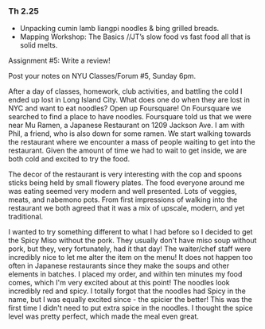 ### Th 2.25

- Unpacking cumin lamb liangpi noodles & bing grilled breads.
- Mapping Workshop: The Basics //JT’s slow food vs fast food all that is solid melts.

Assignment #5: Write a review!

Post your notes on NYU Classes/Forum #5, Sunday 6pm.

After a day of classes, homework, club activities, and battling the cold I ended up lost in Long Island City. What does one do when they are lost in NYC and want to eat noodles? Open up Foursquare! On Foursquare we searched to find a place to have noodles. Foursquare told us that we were near Mu Ramen, a Japanese Restaurant on 1209 Jackson Ave. I am with Phil, a friend, who is also down for some ramen. We start walking towards the restaurant where we encounter a mass of people waiting to get into the restaurant. Given the amount of time we had to wait to get inside, we are both cold and excited to try the food.

The decor of the restaurant is very interesting with the cop and spoons sticks being held by small flowery plates. The food everyone around me was eating seemed very modern and well presented. Lots of veggies, meats, and nabemono pots. From first impressions of walking into the restaurant we both agreed that it was a mix of upscale, modern, and yet traditional.

I wanted to try something different to what I had before so I decided to get the Spicy Miso without the pork. They usually don't have miso soup without pork, but they, very fortunately, had it that day! The waiter/chef staff were incredibly nice to let me alter the item on the menu! It does not happen too often in Japanese restaurants since they make the soups and other elements in batches. I placed my order, and within ten minutes my food comes, which I'm very excited about at this point! The noodles look incredibly red and spicy. I totally forgot that the noodles had Spicy in the name, but I was equally excited since - the spicier the better! This was the first time I didn't need to put extra spice in the noodles. I thought the spice level was pretty perfect, which made the meal even great.
